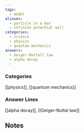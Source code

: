 ```yaml
---
tags:
  - model
aliases:
  - particle in a box
  - infinite potential well
categories:
  - science
  - physics
  - quantum mechanics
answers:
  - Geiger-Nuttall law
  - alpha decay
---
```

### Categories
[[physics]], [[quantum mechanics]]
### Answer Lines
[[alpha decay]], [[Geiger-Nuttal law]]
## Notes